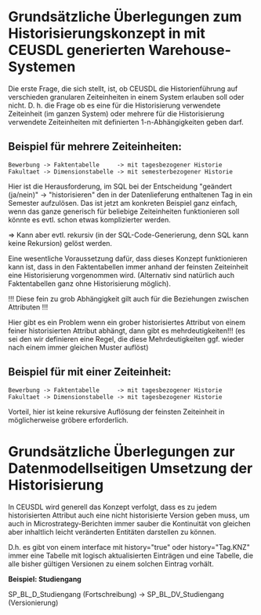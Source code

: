 Grundsätzliche Überlegungen zum Historisierungskonzept in mit CEUSDL generierten Warehouse-Systemen
===================================================================================================

Die erste Frage, die sich stellt, ist, ob CEUSDL die Historienführung auf verschieden granularen
Zeiteinheiten in einem System erlauben soll oder nicht. D. h. die Frage ob es eine für die Historisierung
verwendete Zeiteinheit (im ganzen System) oder mehrere für die Historisierung verwendete
Zeiteinheiten mit definierten 1-n-Abhängigkeiten geben darf.

Beispiel für mehrere Zeiteinheiten:
-----------------------------------

```
Bewerbung -> Faktentabelle     -> mit tagesbezogener Historie
Fakultaet -> Dimensionstabelle -> mit semesterbezogener Historie
```

Hier ist die Herausforderung, im SQL bei der Entscheidung "geändert (ja/nein)" -> "historisieren"
den in der Datenlieferung enthaltenen Tag in ein Semester aufzulösen. Das ist jetzt am
konkreten Beispiel ganz einfach, wenn das ganze generisch für beliebige Zeiteinheiten
funktionieren soll könnte es evtl. schon etwas komplizierter werden.

=> Kann aber evtl. rekursiv (in der SQL-Code-Generierung, denn SQL kann keine Rekursion) gelöst werden.

Eine wesentliche Voraussetzung dafür, dass dieses Konzept funktionieren kann ist, dass in den Faktentabellen
immer anhand der feinsten Zeiteinheit eine Historisierung vorgenommen wird. (Alternativ sind natürlich
auch Faktentabellen ganz ohne Historisierung möglich). 

!!! Diese fein zu grob Abhängigkeit gilt auch für die Beziehungen zwischen Attributen !!!

Hier gibt es ein Problem wenn ein grober historisiertes Attribut von einem feiner historisierten
Attribut abhängt, dann gibt es mehrdeutigkeiten!!! (es sei den wir definieren eine Regel, die
diese Mehrdeutigkeiten ggf. wieder nach einem immer gleichen Muster auflöst)

Beispiel für mit einer Zeiteinheit:
-----------------------------------

```
Bewerbung -> Faktentabelle     -> mit tagesbezogener Historie
Fakultaet -> Dimensionstabelle -> mit tagesbezogener Historie
```

Vorteil, hier ist keine rekursive Auflösung der feinsten Zeiteinheit
in möglicherweise gröbere erforderlich.

Grundsätzliche Überlegungen zur Datenmodellseitigen Umsetzung der Historisierung
================================================================================

In CEUSDL wird generell das Konzept verfolgt, dass es zu jedem historisierten Attribut
auch eine nicht historisierte Version geben muss, um auch in Microstrategy-Berichten
immer sauber die Kontinuität von gleichen aber inhaltlich leicht veränderten Entitäten
darstellen zu können.

D.h. es gibt von einem interface mit history="true" oder history="Tag.KNZ" immer eine Tabelle
mit logisch aktualisierten Einträgen und eine Tabelle, die alle bisher gültigen Versionen
zu einem solchen Eintrag vorhält.

__Beispiel: Studiengang__

SP\_BL\_D\_Studiengang (Fortschreibung) -> SP\_BL\_DV\_Studiengang (Versionierung)
